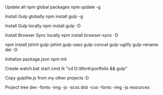 Update all npm global packages
npm update -g

Install Gulp globally
npm install gulp -g

Install Gulp locally
npm install gulp -D

Install Browser Sync locally
npm install browser-sync -D

npm install jshint gulp-jshint gulp-sass gulp-concat gulp-uglify gulp-rename del -D

Initialize package.json
npm init

Create watch.bat
start cmd /k "cd D:\Work\portfolio && gulp"

Copy gulpfile.js from my other projects :D

Project tree
dev
-fonts
-img
-js
-scss
dist
-css
-fonts
-img
-js
resources